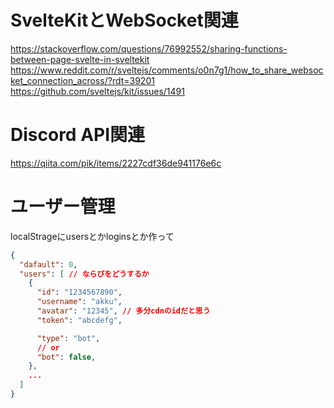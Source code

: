 # SvelteKitとWebSocket関連
https://stackoverflow.com/questions/76992552/sharing-functions-between-page-svelte-in-sveltekit
https://www.reddit.com/r/sveltejs/comments/o0n7g1/how_to_share_websocket_connection_across/?rdt=39201
https://github.com/sveltejs/kit/issues/1491

# Discord API関連
https://qiita.com/pik/items/2227cdf36de941176e6c

# ユーザー管理
localStrageにusersとかloginsとか作って
```json
{
  "dafault": 0,
  "users": [ // ならびをどうするか
    {
      "id": "1234567890",
      "username": "akku",
      "avatar": "12345", // 多分cdnのidだと思う
      "token": "abcdefg",

      "type": "bot",
      // or
      "bot": false,
    },
    ...
  ]
}
```
